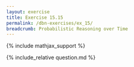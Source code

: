```yaml
---
layout: exercise
title: Exercise 15.15
permalink: /dbn-exercises/ex_15/
breadcrumb: Probabilistic Reasoning over Time
---
```


{% include mathjax_support %}

<div><i class="arrow-up loader" data-chapter="dbn-exercises" data-exercise="ex_15" data-rating="0"></i></div>
{% include_relative question.md %}
